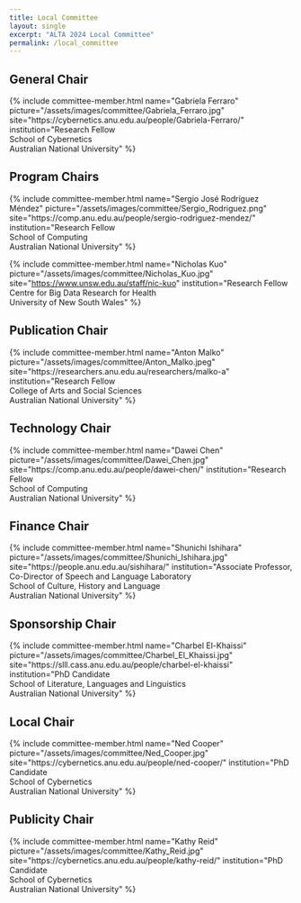 ```yaml
---
title: Local Committee
layout: single
excerpt: "ALTA 2024 Local Committee"
permalink: /local_committee
---
```


<h2>General Chair</h2>
{% include committee-member.html
  name="Gabriela Ferraro"
  picture="/assets/images/committee/Gabriela_Ferraro.jpg"
  site="https://cybernetics.anu.edu.au/people/Gabriela-Ferraro/"
  institution="Research Fellow<br>School of Cybernetics<br>Australian National University"
%}

<h2>Program Chairs</h2>
{% include committee-member.html
  name="Sergio José Rodríguez Méndez"
  picture="/assets/images/committee/Sergio_Rodriguez.png"
  site="https://comp.anu.edu.au/people/sergio-rodriguez-mendez/"
  institution="Research Fellow<br>School of Computing<br>Australian National University"
%}

{% include committee-member.html
  name="Nicholas Kuo"
  picture="/assets/images/committee/Nicholas_Kuo.jpg"
  site="https://www.unsw.edu.au/staff/nic-kuo"
  institution="Research Fellow<br>Centre for Big Data Research for Health<br>University of New South Wales"
%}

<h2>Publication Chair</h2>
{% include committee-member.html
  name="Anton Malko"
  picture="/assets/images/committee/Anton_Malko.jpeg"
  site="https://researchers.anu.edu.au/researchers/malko-a"
  institution="Research Fellow<br>College of Arts and Social Sciences<br>Australian National University"
%}

<h2>Technology Chair</h2>
{% include committee-member.html
  name="Dawei Chen"
  picture="/assets/images/committee/Dawei_Chen.jpg"
  site="https://comp.anu.edu.au/people/dawei-chen/"
  institution="Research Fellow<br>School of Computing<br>Australian National University"
%}

<h2>Finance Chair</h2>
{% include committee-member.html
  name="Shunichi Ishihara"
  picture="/assets/images/committee/Shunichi_Ishihara.jpg"
  site="https://people.anu.edu.au/sishihara/"
  institution="Associate Professor, Co-Director of Speech and Language Laboratory<br>School of Culture, History and Language<br>Australian National University"
%}

<h2>Sponsorship Chair</h2>
{% include committee-member.html
  name="Charbel El-Khaissi"
  picture="/assets/images/committee/Charbel_El_Khaissi.jpg"
  site="https://slll.cass.anu.edu.au/people/charbel-el-khaissi"
  institution="PhD Candidate<br>School of Literature, Languages and Linguistics<br>Australian National University"
%}

<h2>Local Chair</h2>
{% include committee-member.html
  name="Ned Cooper"
  picture="/assets/images/committee/Ned_Cooper.jpg"
  site="https://cybernetics.anu.edu.au/people/ned-cooper/"
  institution="PhD Candidate<br>School of Cybernetics<br>Australian National University"
%}

<h2>Publicity Chair</h2>
{% include committee-member.html
  name="Kathy Reid"
  picture="/assets/images/committee/Kathy_Reid.jpg"
  site="https://cybernetics.anu.edu.au/people/kathy-reid/"
  institution="PhD Candidate<br>School of Cybernetics<br>Australian National University"
%}
